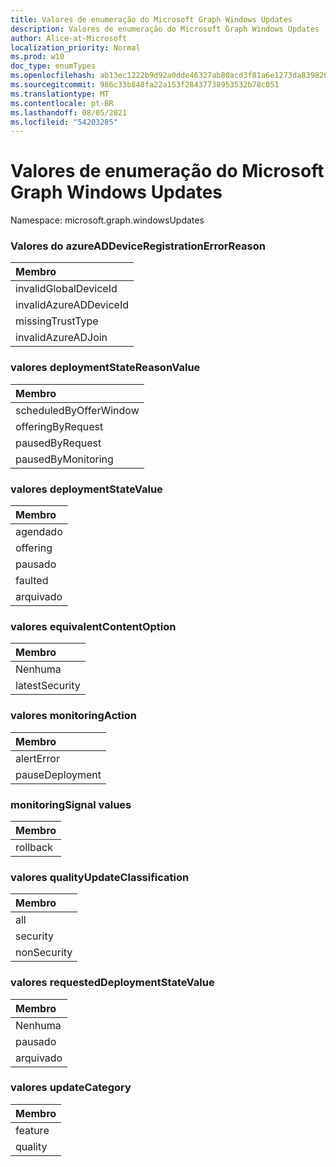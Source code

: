 ```yaml
---
title: Valores de enumeração do Microsoft Graph Windows Updates
description: Valores de enumeração do Microsoft Graph Windows Updates
author: Alice-at-Microsoft
localization_priority: Normal
ms.prod: w10
doc_type: enumTypes
ms.openlocfilehash: ab13ec1222b9d92a0dde46327ab80acd3f81a6e1273da839820510286dd1a0cc
ms.sourcegitcommit: 986c33b848fa22a153f28437738953532b78c051
ms.translationtype: MT
ms.contentlocale: pt-BR
ms.lasthandoff: 08/05/2021
ms.locfileid: "54203285"
---
```

# <a name="microsoft-graph-windows-updates-enumeration-values"></a>Valores de enumeração do Microsoft Graph Windows Updates

Namespace: microsoft.graph.windowsUpdates

### <a name="azureaddeviceregistrationerrorreason-values"></a>Valores do azureADDeviceRegistrationErrorReason 

|Membro|
|:---|
|invalidGlobalDeviceId|
|invalidAzureADDeviceId|
|missingTrustType|
|invalidAzureADJoin|

### <a name="deploymentstatereasonvalue-values"></a>valores deploymentStateReasonValue 

|Membro|
|:---|
|scheduledByOfferWindow|
|offeringByRequest|
|pausedByRequest|
|pausedByMonitoring|

### <a name="deploymentstatevalue-values"></a>valores deploymentStateValue 

|Membro|
|:---|
|agendado|
|offering|
|pausado|
|faulted|
|arquivado|

### <a name="equivalentcontentoption-values"></a>valores equivalentContentOption 

|Membro|
|:---|
|Nenhuma|
|latestSecurity|

### <a name="monitoringaction-values"></a>valores monitoringAction 

|Membro|
|:---|
|alertError|
|pauseDeployment|

### <a name="monitoringsignal-values"></a>monitoringSignal values 

|Membro|
|:---|
|rollback|

### <a name="qualityupdateclassification-values"></a>valores qualityUpdateClassification 

|Membro|
|:---|
|all|
|security|
|nonSecurity|

### <a name="requesteddeploymentstatevalue-values"></a>valores requestedDeploymentStateValue 

|Membro|
|:---|
|Nenhuma|
|pausado|
|arquivado|

### <a name="updatecategory-values"></a>valores updateCategory 

|Membro|
|:---|
|feature|
|quality|

<!--
{
  "type": "#page.annotation",
  "namespace": "microsoft.graph.windowsUpdates"
}
-->